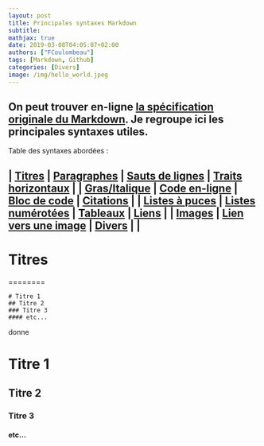 ```yaml
---
layout: post
title: Principales syntaxes Markdown
subtitle: 
mathjax: true
date: 2019-03-08T04:05:07+02:00
authors: ["FCoulombeau"]
tags: [Markdown, Github]
categories: [Divers]
image: /img/hello_world.jpeg
---
```


On peut trouver en-ligne [la spécification originale du Markdown](https://daringfireball.net/projects/markdown/). Je regroupe ici les principales syntaxes utiles.
------

Table des syntaxes abordées :

| [Titres](#titres) | [Paragraphes](#paragraphes) | [Sauts de lignes](#sauts-de-lignes) | [Traits horizontaux](#traits-horizontaux) |
| [Gras/Italique](#gras-italique) | [Code en-ligne](#code-en-ligne) | [Bloc de code](#bloc-de-code) | [Citations](#citations) |
| [Listes à puces](#listes-à-puces) | [Listes numérotées](#listes-numérotées) | [Tableaux](#tableaux) | [Liens](#liens) |
| [Images](#images) | [Lien vers une image](#lien-vers-une-image) | [Divers](#divers) |  |
------

# Titres
========
```
# Titre 1
## Titre 2
### Titre 3
#### etc...
```
donne  
# Titre 1
## Titre 2
### Titre 3
#### etc...
